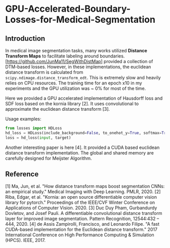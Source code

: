 # GPU-Accelerated-Boundary-Losses-for-Medical-Segmentation

## Introduction

In medical image segmentation tasks, many works utilized **Distance Transform Maps** to facilitate labeling around boundaries.  [https://github.com/JunMa11/SegWithDistMap] provided a collection of DTM-based losses. However, in these implementations, the euclidean distance transform is calculated from `scipy.ndimage.distance_transform_edt`. This is extremely slow and heavily relies on CPU resources. The training time for an epoch x10 in my experiments and the GPU utilization was ~ 0% for most of the time.

Here we provided a GPU accelerated implementation of Hausdorff loss and SDF loss based on the kornia library [2]. It uses convolutional to approximate the euclidean distance transform [3].

Usage examples:
```python
from losses import HDLoss
hd_loss = HDLoss(include_background=False, to_onehot_y=True, softmax=True, batch=False)
loss = hd_loss(input, target)
```

Another interesting paper is here [4]. It provided a CUDA based euclidean distance transform implementation. The global and shared memory are carefully designed for Meijster Algorithm.


## Reference
[1] Ma, Jun, et al. "How distance transform maps boost segmentation CNNs: an empirical study." Medical Imaging with Deep Learning. PMLR, 2020.
[2] Riba, Edgar, et al. "Kornia: an open source differentiable computer vision library for pytorch." Proceedings of the IEEE/CVF Winter Conference on Applications of Computer Vision. 2020.
[3] Duc Duy Pham, Gurbandurdy Dovletov, and Josef Pauli. A differentiable convolutional distance transform layer for improved image segmentation. Pattern Recognition, 12544:432 – 444, 2020.
[4] de Assis Zampirolli, Francisco, and Leonardo Filipe. "A fast CUDA-based implementation for the Euclidean distance transform." 2017 International Conference on High Performance Computing & Simulation (HPCS). IEEE, 2017.